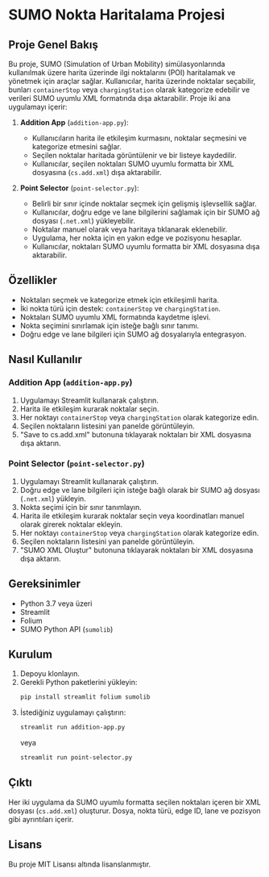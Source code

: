 # SUMO Nokta Haritalama Projesi

## Proje Genel Bakış
Bu proje, SUMO (Simulation of Urban Mobility) simülasyonlarında kullanılmak üzere harita üzerinde ilgi noktalarını (POI) haritalamak ve yönetmek için araçlar sağlar. Kullanıcılar, harita üzerinde noktalar seçabilir, bunları `containerStop` veya `chargingStation` olarak kategorize edebilir ve verileri SUMO uyumlu XML formatında dışa aktarabilir. Proje iki ana uygulamayı içerir:

1. **Addition App** (`addition-app.py`):
   - Kullanıcıların harita ile etkileşim kurmasını, noktalar seçmesini ve kategorize etmesini sağlar.
   - Seçilen noktalar haritada görüntülenir ve bir listeye kaydedilir.
   - Kullanıcılar, seçilen noktaları SUMO uyumlu formatta bir XML dosyasına (`cs.add.xml`) dışa aktarabilir.

2. **Point Selector** (`point-selector.py`):
   - Belirli bir sınır içinde noktalar seçmek için gelişmiş işlevsellik sağlar.
   - Kullanıcılar, doğru edge ve lane bilgilerini sağlamak için bir SUMO ağ dosyası (`.net.xml`) yükleyebilir.
   - Noktalar manuel olarak veya haritaya tıklanarak eklenebilir.
   - Uygulama, her nokta için en yakın edge ve pozisyonu hesaplar.
   - Kullanıcılar, noktaları SUMO uyumlu formatta bir XML dosyasına dışa aktarabilir.

## Özellikler
- Noktaları seçmek ve kategorize etmek için etkileşimli harita.
- İki nokta türü için destek: `containerStop` ve `chargingStation`.
- Noktaları SUMO uyumlu XML formatında kaydetme işlevi.
- Nokta seçimini sınırlamak için isteğe bağlı sınır tanımı.
- Doğru edge ve lane bilgileri için SUMO ağ dosyalarıyla entegrasyon.

## Nasıl Kullanılır

### Addition App (`addition-app.py`)
1. Uygulamayı Streamlit kullanarak çalıştırın.
2. Harita ile etkileşim kurarak noktalar seçin.
3. Her noktayı `containerStop` veya `chargingStation` olarak kategorize edin.
4. Seçilen noktaların listesini yan panelde görüntüleyin.
5. "Save to cs.add.xml" butonuna tıklayarak noktaları bir XML dosyasına dışa aktarın.

### Point Selector (`point-selector.py`)
1. Uygulamayı Streamlit kullanarak çalıştırın.
2. Doğru edge ve lane bilgileri için isteğe bağlı olarak bir SUMO ağ dosyası (`.net.xml`) yükleyin.
3. Nokta seçimi için bir sınır tanımlayın.
4. Harita ile etkileşim kurarak noktalar seçin veya koordinatları manuel olarak girerek noktalar ekleyin.
5. Her noktayı `containerStop` veya `chargingStation` olarak kategorize edin.
6. Seçilen noktaların listesini yan panelde görüntüleyin.
7. "SUMO XML Oluştur" butonuna tıklayarak noktaları bir XML dosyasına dışa aktarın.

## Gereksinimler
- Python 3.7 veya üzeri
- Streamlit
- Folium
- SUMO Python API (`sumolib`)

## Kurulum
1. Depoyu klonlayın.
2. Gerekli Python paketlerini yükleyin:
   ```bash
   pip install streamlit folium sumolib
   ```
3. İstediğiniz uygulamayı çalıştırın:
   ```bash
   streamlit run addition-app.py
   ```
   veya
   ```bash
   streamlit run point-selector.py
   ```

## Çıktı
Her iki uygulama da SUMO uyumlu formatta seçilen noktaları içeren bir XML dosyası (`cs.add.xml`) oluşturur. Dosya, nokta türü, edge ID, lane ve pozisyon gibi ayrıntıları içerir.

## Lisans
Bu proje MIT Lisansı altında lisanslanmıştır.
